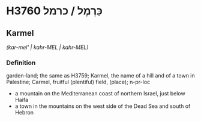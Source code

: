 # H3760 כַּרְמֶל / כרמל

## Karmel

_(kar-mel' | kahr-MEL | kahr-MEL)_

### Definition

garden-land; the same as H3759; Karmel, the name of a hill and of a town in Palestine; Carmel, fruitful (plentiful) field, (place); n-pr-loc

- a mountain on the Mediterranean coast of northern Israel, just below Haifa
- a town in the mountains on the west side of the Dead Sea and south of Hebron
